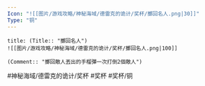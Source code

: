 ```yaml
---
Icon: "![[图片/游戏攻略/神秘海域/德雷克的诡计/奖杯/擲回名人.png|30]]"
Type: "铜"
---
```

```ad-common-bronze-trophy
title: (Title:: "擲回名人")
![[图片/游戏攻略/神秘海域/德雷克的诡计/奖杯/擲回名人.png|100]]

(Comment:: "擲回敵人丟出的手榴彈一次打倒2個敵人")
```

#神秘海域/德雷克的诡计/奖杯 #奖杯 #奖杯/铜
